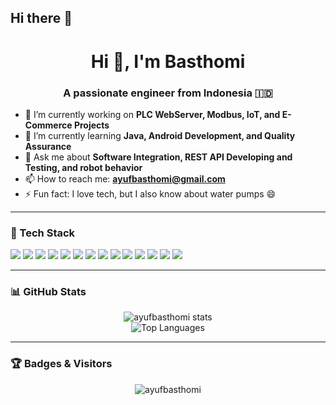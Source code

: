 ## Hi there 👋

<h1 align="center">Hi 👋, I'm Basthomi</h1>
<h3 align="center">A passionate engineer from Indonesia 🇮🇩</h3>

- 🔭 I’m currently working on **PLC WebServer, Modbus, IoT, and E-Commerce Projects**
- 🌱 I’m currently learning **Java, Android Development, and Quality Assurance**
- 💬 Ask me about **Software Integration, REST API Developing and Testing, and robot behavior**
- 📫 How to reach me: **ayufbasthomi@gmail.com**
- ⚡ Fun fact: I love tech, but I also know about water pumps 😄

---

### 🧰 Tech Stack

<p align="left">
  <img src="https://img.shields.io/badge/C-black?style=flat-square&logo=c&logoColor=white" />
  <img src="https://img.shields.io/badge/C++-black?style=flat-square&logo=c%2B%2B&logoColor=white" />
  <img src="https://img.shields.io/badge/Python-black?style=flat-square&logo=python" />
  <img src="https://img.shields.io/badge/HTML5-black?style=flat-square&logo=html5" />
  <img src="https://img.shields.io/badge/JavaScript-black?style=flat-square&logo=javascript" />
  <img src="https://img.shields.io/badge/REST_API-black?style=flat-square&logo=postman" />
  <img src="https://img.shields.io/badge/React-black?style=flat-square&logo=react" />
  <img src="https://img.shields.io/badge/Node.js-black?style=flat-square&logo=node.js" />
  <img src="https://img.shields.io/badge/Express.js-black?style=flat-square&logo=express" />
  <img src="https://img.shields.io/badge/MongoDB-black?style=flat-square&logo=mongodb" />
  <img src="https://img.shields.io/badge/Raspberry%20Pi-C51A4A?style=flat-square&logo=raspberry-pi" />
  <img src="https://img.shields.io/badge/Embedded%20Systems-black?style=flat-square&logo=arm" />
  <img src="https://img.shields.io/badge/Modbus-blue?style=flat-square" />
  <img src="https://img.shields.io/badge/Website-black?style=flat-square&logo=wordpress" />
</p>

---

### 📊 GitHub Stats

<p align="center">
  <img src="https://github-readme-stats.vercel.app/api?username=ayufbasthomi&show_icons=true&theme=radical" alt="ayufbasthomi stats" />
  <br/>
  <img src="https://github-readme-stats.vercel.app/api/top-langs/?username=ayufbasthomi&layout=compact&theme=radical" alt="Top Languages" />
</p>

---

### 🏆 Badges & Visitors

<p align="center">
  <img src="https://komarev.com/ghpvc/?username=ayufbasthomi&label=Profile%20views&color=0e75b6&style=flat" alt="ayufbasthomi" />
</p>
